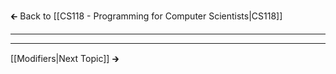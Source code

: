🡰 Back to [[CS118 - Programming for Computer Scientists|CS118]] 
- - -

- - - 
[[Modifiers|Next Topic]] 🡲